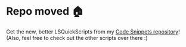 # Repo moved 🏠<br>
Get the new, better LSQuickScripts from my [Code Snippets repository](https://github.com/max-van-leeuwen/SnapLensStudio-CodeSnippets/tree/main/LSQuickScripts)!<br>
(Also, feel free to check out the other scripts over there :)

